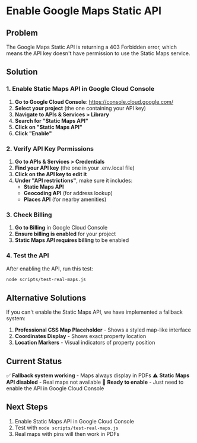# Enable Google Maps Static API

## Problem
The Google Maps Static API is returning a 403 Forbidden error, which means the API key doesn't have permission to use the Static Maps service.

## Solution

### 1. Enable Static Maps API in Google Cloud Console

1. **Go to Google Cloud Console**: https://console.cloud.google.com/
2. **Select your project** (the one containing your API key)
3. **Navigate to APIs & Services > Library**
4. **Search for "Static Maps API"**
5. **Click on "Static Maps API"**
6. **Click "Enable"**

### 2. Verify API Key Permissions

1. **Go to APIs & Services > Credentials**
2. **Find your API key** (the one in your .env.local file)
3. **Click on the API key to edit it**
4. **Under "API restrictions"**, make sure it includes:
   - **Static Maps API**
   - **Geocoding API** (for address lookup)
   - **Places API** (for nearby amenities)

### 3. Check Billing

1. **Go to Billing** in Google Cloud Console
2. **Ensure billing is enabled** for your project
3. **Static Maps API requires billing** to be enabled

### 4. Test the API

After enabling the API, run this test:
```bash
node scripts/test-real-maps.js
```

## Alternative Solutions

If you can't enable the Static Maps API, we have implemented a fallback system:

1. **Professional CSS Map Placeholder** - Shows a styled map-like interface
2. **Coordinates Display** - Shows exact property location
3. **Location Markers** - Visual indicators of property position

## Current Status

✅ **Fallback system working** - Maps always display in PDFs
⚠️ **Static Maps API disabled** - Real maps not available
🔄 **Ready to enable** - Just need to enable the API in Google Cloud Console

## Next Steps

1. Enable Static Maps API in Google Cloud Console
2. Test with `node scripts/test-real-maps.js`
3. Real maps with pins will then work in PDFs 